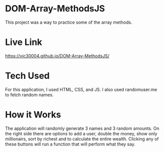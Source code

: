 # DOM-Array-MethodsJS
This project was a way to practice some of the array methods. 

# Live Link

https://vic30004.github.io/DOM-Array-MethodsJS/

# Tech Used

For this application, I used HTML, CSS, and JS. I also used randomuser.me to fetch random names. 

# How it Works

The application will randomly generate 3 names and 3 random amounts. On the right side there are options to add a user, double the money, show only millionairs, sort by richest and to calculate the entire wealth. Clicking any of these buttons will run a function that will perform what they say. 

